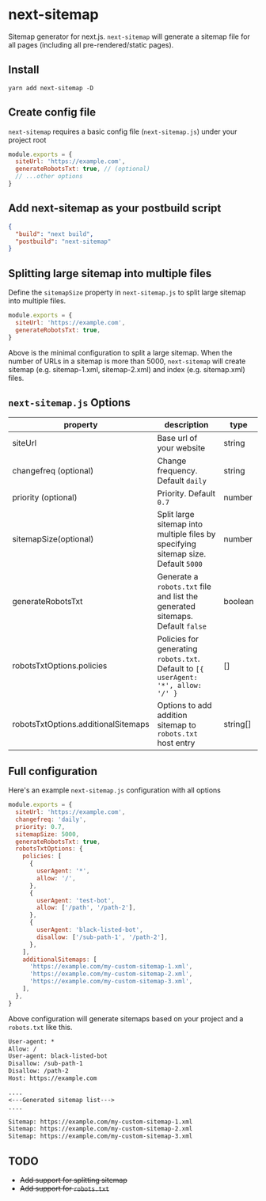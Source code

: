 # next-sitemap

Sitemap generator for next.js. `next-sitemap` will generate a sitemap file for all pages (including all pre-rendered/static pages).

## Install

```shell
yarn add next-sitemap -D
```

## Create config file

`next-sitemap` requires a basic config file (`next-sitemap.js`) under your project root

```js
module.exports = {
  siteUrl: 'https://example.com',
  generateRobotsTxt: true, // (optional)
  // ...other options
}
```

## Add next-sitemap as your postbuild script

```json
{
  "build": "next build",
  "postbuild": "next-sitemap"
}
```

## Splitting large sitemap into multiple files

Define the `sitemapSize` property in `next-sitemap.js` to split large sitemap into multiple files.

```js
module.exports = {
  siteUrl: 'https://example.com',
  generateRobotsTxt: true,
}
```

Above is the minimal configuration to split a large sitemap. When the number of URLs in a sitemap is more than 5000, `next-sitemap` will create sitemap (e.g. sitemap-1.xml, sitemap-2.xml) and index (e.g. sitemap.xml) files.

## `next-sitemap.js` Options

| property                            | description                                                                        | type     |
| ----------------------------------- | ---------------------------------------------------------------------------------- | -------- |
| siteUrl                             | Base url of your website                                                           | string   |
| changefreq (optional)               | Change frequency. Default `daily`                                                  | string   |
| priority (optional)                 | Priority. Default `0.7`                                                            | number   |
| sitemapSize(optional)               | Split large sitemap into multiple files by specifying sitemap size. Default `5000` | number   |
| generateRobotsTxt                   | Generate a `robots.txt` file and list the generated sitemaps. Default `false`      | boolean  |
| robotsTxtOptions.policies           | Policies for generating `robots.txt`. Default to `[{ userAgent: '*', allow: '/' }` | []       |
| robotsTxtOptions.additionalSitemaps | Options to add addition sitemap to `robots.txt` host entry                         | string[] |

## Full configuration

Here's an example `next-sitemap.js` configuration with all options

```js
module.exports = {
  siteUrl: 'https://example.com',
  changefreq: 'daily',
  priority: 0.7,
  sitemapSize: 5000,
  generateRobotsTxt: true,
  robotsTxtOptions: {
    policies: [
      {
        userAgent: '*',
        allow: '/',
      },
      {
        userAgent: 'test-bot',
        allow: ['/path', '/path-2'],
      },
      {
        userAgent: 'black-listed-bot',
        disallow: ['/sub-path-1', '/path-2'],
      },
    ],
    additionalSitemaps: [
      'https://example.com/my-custom-sitemap-1.xml',
      'https://example.com/my-custom-sitemap-2.xml',
      'https://example.com/my-custom-sitemap-3.xml',
    ],
  },
}
```

Above configuration will generate sitemaps based on your project and a `robots.txt` like this.

```txt
User-agent: *
Allow: /
User-agent: black-listed-bot
Disallow: /sub-path-1
Disallow: /path-2
Host: https://example.com

....
<---Generated sitemap list--->
....

Sitemap: https://example.com/my-custom-sitemap-1.xml
Sitemap: https://example.com/my-custom-sitemap-2.xml
Sitemap: https://example.com/my-custom-sitemap-3.xml
```

## TODO

- <s>Add support for splitting sitemap</s>
- <s>Add support for `robots.txt`</s>
